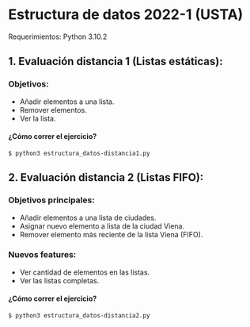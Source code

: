 # Estructura de datos 2022-1 (USTA)

Requerimientos: Python 3.10.2

## 1. Evaluación distancia 1 (Listas estáticas):
### Objetivos:
- Añadir elementos a una lista.
- Remover elementos.
- Ver la lista.

#### ¿Cómo correr el ejercicio?
```shell
$ python3 estructura_datos-distancia1.py
```

## 2. Evaluación distancia 2 (Listas FIFO):
### Objetivos principales:
- Añadir elementos a una lista de ciudades.
- Asignar nuevo elemento a lista de la ciudad Viena. 
- Remover elemento más reciente de la lista Viena (FIFO).
### Nuevos features:
- Ver cantidad de elementos en las listas.
- Ver las listas completas.
#### ¿Cómo correr el ejercicio?
```shell
$ python3 estructura_datos-distancia2.py
```
